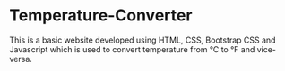 # Temperature-Converter
This is a basic website developed using HTML, CSS, Bootstrap CSS and Javascript which is used to convert temperature from °C to °F and vice-versa.
